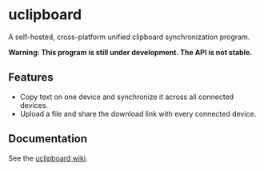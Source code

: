# uclipboard

A self-hosted, cross-platform unified clipboard synchronization program.

**Warning: This program is still under development. The API is not stable.**

## Features

- Copy text on one device and synchronize it across all connected devices.
- Upload a file and share the download link with every connected device.

## Documentation

See the [uclipboard wiki](https://github.com/uclipboard/uclipboard/wiki).
